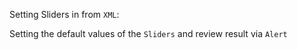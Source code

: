 Setting Sliders in from `XML`:
<snippet id='slider-value-xml'/>

Setting the default values of the `Sliders` and review result via `Alert`
<snippet id='slide-code-default-value'/>